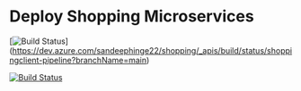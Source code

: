 # Deploy Shopping Microservices

[![Build Status](https://dev.azure.com/sandeephinge22/shopping/_apis/build/status/shoppingclient-pipeline?branchName=main)] (https://dev.azure.com/sandeephinge22/shopping/_apis/build/status/shoppingclient-pipeline?branchName=main)

[![Build Status](https://dev.azure.com/sandeephinge22/shopping/_apis/build/status/shoppingapi-pipeline?branchName=main)](https://dev.azure.com/sandeephinge22/shopping/_build/latest?definitionId=9&branchName=main)


